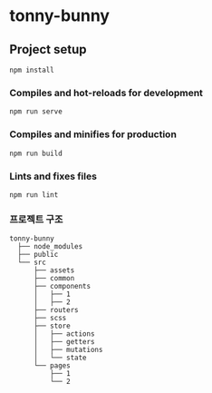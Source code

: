 # tonny-bunny

## Project setup
```
npm install
```

### Compiles and hot-reloads for development
```
npm run serve
```

### Compiles and minifies for production
```
npm run build
```

### Lints and fixes files
```
npm run lint
```

### 프로젝트 구조
```
tonny-bunny
  ├── node_modules
  ├── public
  └── src
      ├── assets
      ├── common
      ├── components
      │   ├── 1
      │   ├── 2
      ├── routers
      ├── scss
      ├── store
      │   ├── actions
      │   ├── getters
      │   ├── mutations
      │   └── state
      └── pages
          ├── 1
          └── 2
```